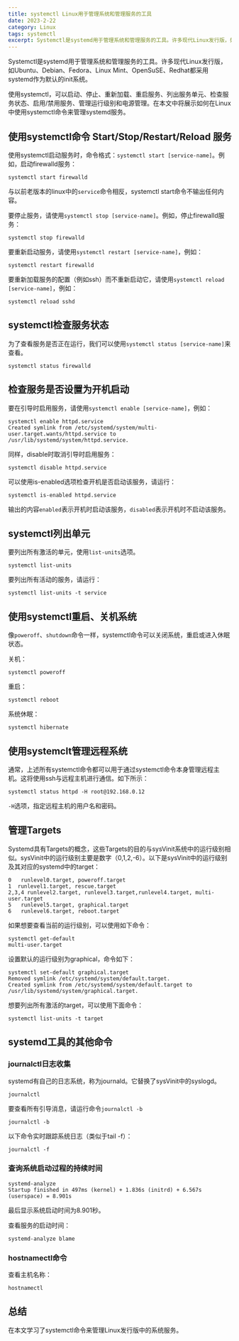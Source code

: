 ```yaml
---
title: systemctl Linux用于管理系统和管理服务的工具
date: 2023-2-22
category: Linux
tags: systemctl
excerpt: Systemctl是systemd用于管理系统和管理服务的工具。许多现代Linux发行版，如Ubuntu、Debian、Fedora、Linux Mint、OpenSuSE、Redhat都采用systemd作为默认的init系统。
---
```

Systemctl是systemd用于管理系统和管理服务的工具。许多现代Linux发行版，如Ubuntu、Debian、Fedora、Linux Mint、OpenSuSE、Redhat都采用systemd作为默认的init系统。

使用systemctl，可以启动、停止、重新加载、重启服务、列出服务单元、检查服务状态、启用/禁用服务、管理运行级别和电源管理。在本文中将展示如何在Linux中使用systemctl命令来管理systemd服务。

## 使用systemctl命令 Start/Stop/Restart/Reload 服务

使用systemctl启动服务时，命令格式：`systemctl start [service-name]`。例如，启动firewalld服务：

```shell
systemctl start firewalld
```

与以前老版本的linux中的`service`命令相反，systemctl start命令不输出任何内容。

要停止服务，请使用`systemctl stop [service-name]`。例如，停止firewalld服务：

```shell
systemctl stop firewalld
```



要重新启动服务，请使用`systemctl restart [service-name]`，例如：

```shell
systemctl restart firewalld
```




要重新加载服务的配置（例如ssh）而不重新启动它，请使用`systemctl reload [service-name]`，例如：

```shell
systemctl reload sshd
```





## systemctl检查服务状态

为了查看服务是否正在运行，我们可以使用`systemctl status [service-name]`来查看。

```shell
systemctl status firewalld
```




## 检查服务是否设置为开机启动

要在引导时启用服务，请使用`systemctl enable [service-name]`，例如：

```shell
systemctl enable httpd.service 
Created symlink from /etc/systemd/system/multi-user.target.wants/httpd.service to /usr/lib/systemd/system/httpd.service.
```



同样，disable时取消引导时启用服务：

```shell
systemctl disable httpd.service 
```




可以使用is-enabled选项检查开机是否启动该服务，请运行：

```shell
systemctl is-enabled httpd.service 
```




输出的内容`enabled`表示开机时启动该服务，`disabled`表示开机时不启动该服务。

## systemctl列出单元

要列出所有激活的单元，使用`list-units`选项。

```shell
systemctl list-units
```




要列出所有活动的服务，请运行：

```shell
systemctl list-units -t service 
```




## 使用systemctl重启、关机系统

像`poweroff`、`shutdown`命令一样，systemctl命令可以关闭系统，重启或进入休眠状态。

关机：

```shell
systemctl poweroff 
```

重启：

```shell
systemctl reboot 
```

系统休眠：

```shell
systemctl hibernate
```

## 使用systemclt管理远程系统

通常，上述所有systemctl命令都可以用于通过systemctl命令本身管理远程主机。这将使用ssh与远程主机进行通信。如下所示：

```shell
systemctl status httpd -H root@192.168.0.12
```



`-H`选项，指定远程主机的用户名和密码。

## 管理Targets

Systemd具有Targets的概念，这些Targets的目的与sysVinit系统中的运行级别相似。sysVinit中的运行级别主要是数字（0,1,2,-6）。以下是sysVinit中的运行级别及其对应的systemd中的target：

```text
0   runlevel0.target, poweroff.target
1  runlevel1.target, rescue.target
2,3,4 runlevel2.target, runlevel3.target,runlevel4.target, multi-user.target
5   runlevel5.target, graphical.target
6   runlevel6.target, reboot.target
```

如果想要查看当前的运行级别，可以使用如下命令：

```shell
systemctl get-default 
multi-user.target
```



设置默认的运行级别为graphical，命令如下：

```shell
systemctl set-default graphical.target 
Removed symlink /etc/systemd/system/default.target.
Created symlink from /etc/systemd/system/default.target to /usr/lib/systemd/system/graphical.target.
```


想要列出所有激活的target，可以使用下面命令：

```shell
systemctl list-units -t target
```




## systemd工具的其他命令

### journalctl日志收集

systemd有自己的日志系统，称为journald。它替换了sysVinit中的syslogd。

```shell
journalctl 
```


要查看所有引导消息，请运行命令`journalctl -b`

```shell
journalctl -b
```

以下命令实时跟踪系统日志（类似于tail -f）：

```shell
journalctl -f
```




### 查询系统启动过程的持续时间

```shell
systemd-analyze
Startup finished in 497ms (kernel) + 1.836s (initrd) + 6.567s (userspace) = 8.901s
```


最后显示系统启动时间为8.901秒。

查看服务的启动时间：

```shell
systemd-analyze blame
```



### hostnamectl命令

查看主机名称：

```shell
hostnamectl 
```




## 总结

在本文学习了systemctl命令来管理Linux发行版中的系统服务。